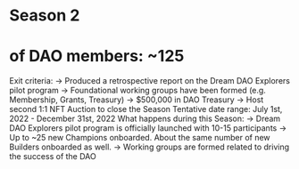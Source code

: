 # Season 2

# of DAO members: ~125
Exit criteria: → Produced a retrospective report on the Dream DAO Explorers pilot program
→ Foundational working groups have been formed (e.g. Membership, Grants, Treasury)
→ $500,000 in DAO Treasury
→ Host second 1:1 NFT Auction to close the Season
Tentative date range: July 1st, 2022 - December 31st, 2022
What happens during this Season: → Dream DAO Explorers pilot program is officially launched with 10-15 participants
→ Up to ~25 new Champions onboarded. About the same number of new Builders onboarded as well.
→ Working groups are formed related to driving the success of the DAO